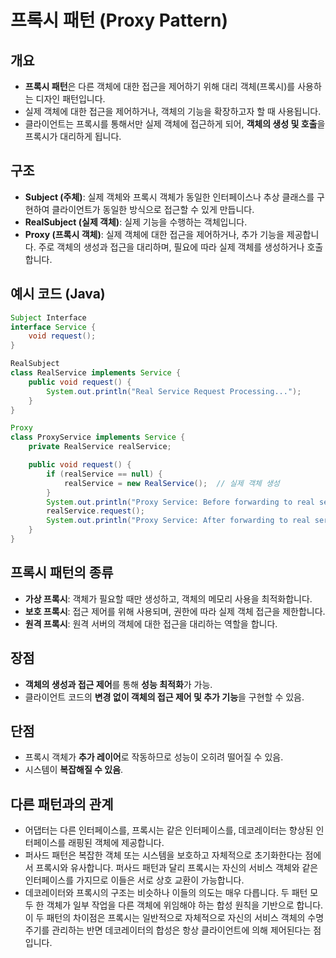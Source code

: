 # 프록시 패턴 (Proxy Pattern)

## 개요
- **프록시 패턴**은 다른 객체에 대한 접근을 제어하기 위해 대리 객체(프록시)를 사용하는 디자인 패턴입니다.
- 실제 객체에 대한 접근을 제어하거나, 객체의 기능을 확장하고자 할 때 사용됩니다.
- 클라이언트는 프록시를 통해서만 실제 객체에 접근하게 되어, **객체의 생성 및 호출**을 프록시가 대리하게 됩니다.

## 구조
- **Subject (주체)**: 실제 객체와 프록시 객체가 동일한 인터페이스나 추상 클래스를 구현하여 클라이언트가 동일한 방식으로 접근할 수 있게 만듭니다.
- **RealSubject (실제 객체)**: 실제 기능을 수행하는 객체입니다.
- **Proxy (프록시 객체)**: 실제 객체에 대한 접근을 제어하거나, 추가 기능을 제공합니다. 주로 객체의 생성과 접근을 대리하며, 필요에 따라 실제 객체를 생성하거나 호출합니다.

## 예시 코드 (Java)

```java
Subject Interface
interface Service {
    void request();
}

RealSubject
class RealService implements Service {
    public void request() {
        System.out.println("Real Service Request Processing...");
    }
}

Proxy
class ProxyService implements Service {
    private RealService realService;

    public void request() {
        if (realService == null) {
            realService = new RealService();  // 실제 객체 생성
        }
        System.out.println("Proxy Service: Before forwarding to real service");
        realService.request();
        System.out.println("Proxy Service: After forwarding to real service");
    }
}

```

## 프록시 패턴의 종류
- **가상 프록시**: 객체가 필요할 때만 생성하고, 객체의 메모리 사용을 최적화합니다.
- **보호 프록시**: 접근 제어를 위해 사용되며, 권한에 따라 실제 객체 접근을 제한합니다.
- **원격 프록시**: 원격 서버의 객체에 대한 접근을 대리하는 역할을 합니다.

## 장점
- **객체의 생성과 접근 제어**를 통해 **성능 최적화**가 가능.
- 클라이언트 코드의 **변경 없이 객체의 접근 제어 및 추가 기능**을 구현할 수 있음.

## 단점
- 프록시 객체가 **추가 레이어**로 작동하므로 성능이 오히려 떨어질 수 있음.
- 시스템이 **복잡해질 수 있음**.

## 다른 패턴과의 관계

- 어댑터는 다른 인터페이스를, 프록시는 같은 인터페이스를, 데코레이터는 향상된 인터페이스를 래핑된 객체에 제공합니다.
- 퍼사드 패턴은 복잡한 객체 또는 시스템을 보호하고 자체적으로 초기화한다는 점에서 프록시와 유사합니다. 퍼사드 패턴과 달리 프록시는 자신의 서비스 객체와 같은 인터페이스를 가지므로 이들은 서로 상호 교환이 가능합니다.
- 데코레이터와 프록시의 구조는 비슷하나 이들의 의도는 매우 다릅니다. 두 패턴 모두 한 객체가 일부 작업을 다른 객체에 위임해야 하는 합성 원칙을 기반으로 합니다. 이 두 패턴의 차이점은 프록시는 일반적으로 자체적으로 자신의 서비스 객체의 수명 주기를 관리하는 반면 데코레이터의 합성은 항상 클라이언트에 의해 제어된다는 점입니다.